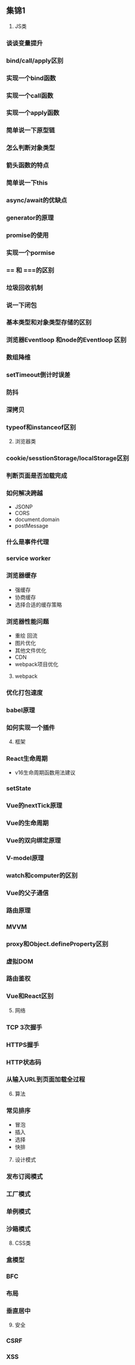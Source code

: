 ## 集锦1

1. JS类
### 谈谈变量提升

### bind/call/apply区别

### 实现一个bind函数

### 实现一个call函数

### 实现一个apply函数

### 简单说一下原型链

### 怎么判断对象类型

### 箭头函数的特点

### 简单说一下this

### async/await的优缺点

### generator的原理

### promise的使用

### 实现一个pormise

### == 和 ===的区别

### 垃圾回收机制

### 说一下闭包

### 基本类型和对象类型存储的区别

### 浏览器Eventloop 和node的Eventloop 区别

### 数组降维

### setTimeout倒计时误差

### 防抖

### 深拷贝

### typeof和instanceof区别

2. 浏览器类

### cookie/sesstionStorage/localStorage区别

### 判断页面是否加载完成

### 如何解决跨越
- JSONP
- CORS
- document.domain
- postMessage

### 什么是事件代理

### service worker

### 浏览器缓存
- 强缓存
- 协商缓存
- 选择合适的缓存策略

### 浏览器性能问题
- 重绘 回流
- 图片优化
- 其他文件优化
- CDN
- webpack项目优化

3. webpack

### 优化打包速度

### babel原理

### 如何实现一个插件

4. 框架

### React生命周期
- v16生命周期函数用法建议
### setState

### Vue的nextTick原理

### Vue的生命周期

### Vue的双向绑定原理

### V-model原理

### watch和computer的区别

### Vue的父子通信

### 路由原理

### MVVM

### proxy和Object.defineProperty区别

### 虚拟DOM

### 路由鉴权

### Vue和React区别

5. 网络

### TCP 3次握手

### HTTPS握手

### HTTP状态码

### 从输入URL到页面加载全过程

6. 算法

### 常见排序
- 冒泡
- 插入
- 选择
- 快排

7. 设计模式

### 发布订阅模式

### 工厂模式

### 单例模式

### 沙箱模式

8. CSS类

### 盒模型

### BFC

### 布局

### 垂直居中

9. 安全

### CSRF

### XSS
